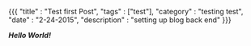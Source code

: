 {{{
  "title" : "Test first Post",
  "tags" : ["test"],
  "category" : "testing test",
  "date" : "2-24-2015",
  "description" : "setting up blog back end"
}}}

***Hello World!***
